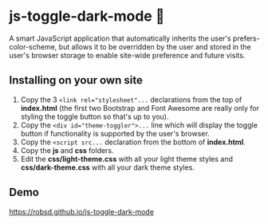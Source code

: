 # js-toggle-dark-mode 🌙

A smart JavaScript application that automatically inherits the user's prefers-color-scheme, but allows it to be overridden by the user and stored in the user's browser storage to enable site-wide preference and future visits.

## Installing on your own site

1. Copy the 3 `<link rel="stylesheet"...` declarations from the top of **index.html** (the first two Bootstrap and Font Awesome are really only for styling the toggle button so that's up to you).
2. Copy the `<div id="theme-toggler">...` line which will display the toggle button if functionality is supported by the user's browser.
3. Copy the `<script src...`  declaration from the bottom of **index.html**.
4. Copy the **js** and **css** folders.
5. Edit the **css/light-theme.css** with all your light theme styles and **css/dark-theme.css** with all your dark theme styles.

## Demo

https://robsd.github.io/js-toggle-dark-mode